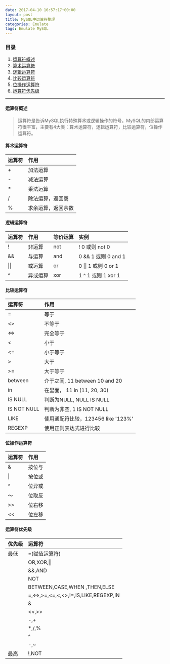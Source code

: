 ```yaml
---
date: 2017-04-10 16:57:17+00:00
layout: post
title: MySQL中运算符整理
categories: Emulate
tags: Emulate MySQL
---
```


### 目录

1. [运算符概述](#step1)
2. [算术运算符](#step2)
3. [逻辑运算符](#step3)
4. [比较运算符](#step4)
5. [位操作运算符](#step5)
6. [运算符优先级](#step6)


---
#### <span id="step1">运算符概述</span>
> 运算符是告诉MySQL执行特殊算术或逻辑操作的符号。MySQL的内部运算符很丰富，主要有4大类：算术运算符，逻辑运算符，比较运算符，位操作运算符。

#### <span id="step2">算术运算符</span>
> 
|运算符 |作用  |
|:----|:----|
|   +   |加法运算|
|-|减法运算|
|*|乘法运算|
|/|除法运算，返回商|
|%|求余运算，返回余数|

#### <span id="step3">逻辑运算符</span>
> 
|运算符|作用|等价运算|实例|
|:----|:----|:-----|:-----|
|   !   |非运算|not|! 0 或则 not 0|
|&&|与运算|and|0 && 1 或则 0 and 1|
|&#124;&#124;|或运算|or|0 &#124;&#124; 1 或则 0 or 1|
|^|异或运算|xor|1 ^ 1 或则 1 xor 1|


#### <span id="step4">比较运算符</span>
> 
|运算符 |作用  |
|:----|:----|
|   =   |等于|
|<>|不等于|
|<=>|完全等于|
|<|小于|
|<=|小于等于|
|>|大于|
|>=|大于等于|
|between|介于之间, 11 between 10 and 20|
|in|在里面， 11 in (11, 20, 30)|
|IS NULL|判断为NULL, NULL IS NULL|
|IS NOT NULL|判断为非空, 1 IS NOT NULL|
|LIKE|使用通配符比较，123456 like '123%'|
|REGEXP|使用正则表达式进行比较|


#### <span id="step5">位操作运算符</span>

> 
|运算符 |作用  |
|:----|:----|
|   &   |按位与|
|&#124;|按位或|
|^|位异或|
|～|位取反|
|>>|位右移|
|<<|位左移|


#### <span id="step6">运算符优先级</span>

> 
| 优先级|运算符  |
|:----|:----|
|   最低   |=(赋值运算符)|
||OR,XOR,&#124;&#124;|
||&&,AND|
||NOT|
||BETWEEN,CASE,WHEN ,THEN,ELSE|
||=,<=>,>=,<=,<,<>,!=,IS,LIKE,REGEXP,IN|
||&|
||<<,>>|
||-,+|
||*,/,%|
||^|
||-,~|
|最高|!,NOT|
